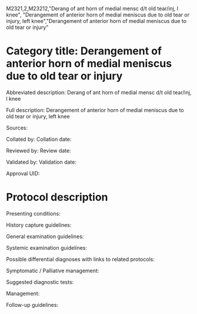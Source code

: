 M2321,2,M23212,"Derang of ant horn of medial mensc d/t old tear/inj, l knee", "Derangement of anterior horn of medial meniscus due to old tear or injury, left knee","Derangement of anterior horn of medial meniscus due to old tear or injury"
# Category title: Derangement of anterior horn of medial meniscus due to old tear or injury

Abbreviated description: Derang of ant horn of medial mensc d/t old tear/inj, l knee

Full description: Derangement of anterior horn of medial meniscus due to old tear or injury, left knee

Sources:

Collated by:
Collation date:

Reviewed by:
Review date:

Validated by:
Validation date:

Approval UID:

# Protocol description

Presenting conditions:

History capture guidelines:

General examination guidelines:

Systemic examination guidelines:

Possible differential diagnoses with links to related protocols:

Symptomatic / Palliative management:

Suggested diagnostic tests:

Management:

Follow-up guidelines:
